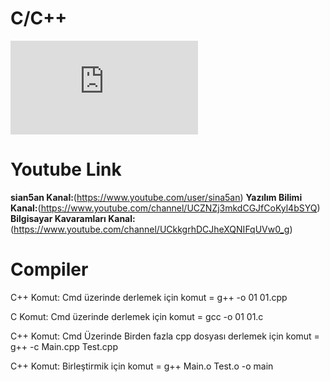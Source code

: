 # C/C++
![**DevC++ Download Web Site:**](https://www.bloodshed.net/devcpp.html) <br />
# Youtube Link
**sian5an Kanal:**(https://www.youtube.com/user/sina5an)
**Yazılım Bilimi Kanal:**(https://www.youtube.com/channel/UCZNZj3mkdCGJfCoKyl4bSYQ)
**Bilgisayar Kavaramları Kanal:**(https://www.youtube.com/channel/UCkkgrhDCJheXQNIFqUVw0_g)
# Compiler
C++ Komut: Cmd üzerinde derlemek için komut = g++ -o 01 01.cpp

C Komut: Cmd üzerinde derlemek için komut = gcc -o 01 01.c

C++ Komut: Cmd Üzerinde Birden fazla cpp dosyası derlemek için komut = g++ -c Main.cpp Test.cpp

C++ Komut: Birleştirmik için komut = g++ Main.o Test.o -o main


